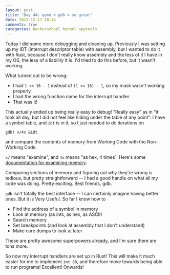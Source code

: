 ```yaml
---
layout: post
title: "Day 44: qemu + gdb = so great"
date: 2013-12-17 18:34
comments: true
categories: hackerschool kernel spytools
---
```


Today I did some more debugging and cleaning up. Previously I was
setting up my IDT (interrupt descriptor table) with assembly, but I
wanted to do it with Rust, because I don't really know assembly and
the less of it I have in my OS, the less of a liability it is. I'd
tried to do this before, but it wasn't working.

What turned out to be wrong:

* I had `1 << 16 - 1` instead of `(1 << 16) - 1`, so my mask wasn't
  working properly
* I had the wrong function name for the interrupt handler
* That was it!

This actually ended up being really easy to debug! "Really easy" as in
"it took all day, but I did not feel like hiding under the table at
any point". I have a symbol table, and `idt` is in it, so I just
needed to do iterations on

~~~
gdb) x/4x &idt
~~~

and compare the contents of memory from Working Code with the
Non-Working Code.

`x/` means "examine", and `4x` means "as hex, 4 times`. Here's some
[documentation for examining memory](https://sourceware.org/gdb/onlinedocs/gdb/Memory.html).

Comparing sections of memory and figuring out why they're wrong is
tedious, but pretty straightforward -- I had a good handle on what
all my code was doing. Pretty exciting. Best friends, gdb.

`gdb` isn't totally the best interface -- I can certainly imagine
having better ones. But it is Very Useful. So far I know how to

* Find the address of a symbol in memory
* Look at memory (as ints, as hex, as ASCII)
* Search memory
* Set breakpoints (and look at assembly that I don't understand)
* Make core dumps to look at later

These are pretty awesome superpowers already, and I'm sure there are
tons more.

So now my interrupt handlers are set up in Rust! This will make it
much easier for me to implement `int 80`, and therefore move towards
being able to run programs! Excellent! Onwards!
